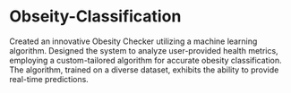 # Obseity-Classification
Created an innovative Obesity Checker utilizing a machine learning algorithm.  Designed the system to analyze user-provided health metrics, employing a custom-tailored  algorithm for accurate obesity classification. The algorithm, trained on a diverse dataset, exhibits  the ability to provide real-time predictions.
